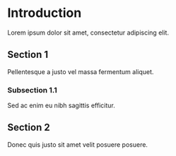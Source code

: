 # Introduction

Lorem ipsum dolor sit amet, consectetur adipiscing elit.

## Section 1

Pellentesque a justo vel massa fermentum aliquet.

### Subsection 1.1

Sed ac enim eu nibh sagittis efficitur.

## Section 2

Donec quis justo sit amet velit posuere posuere.
